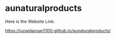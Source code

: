 # aunaturalproducts

Here is the Website Link:

https://junaidansari1100.github.io/aunaturalproducts/
